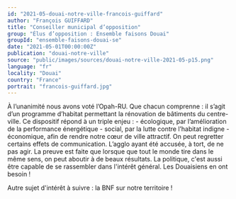 ```yaml
---
id: "2021-05-douai-notre-ville-francois-guiffard"
author: "François GUIFFARD"
title: "Conseiller municipal d’opposition"
group: "Élus d’opposition : Ensemble faisons Douai"
groupId: "ensemble-faisons-douai-se"
date: "2021-05-01T00:00:00Z"
publication: "douai-notre-ville"
source: "public/images/sources/douai-notre-ville-2021-05-p15.png"
language: "fr"
locality: "Douai"
country: "France"
portrait: "francois-guiffard.jpg"
---
```


À l’unanimité nous avons voté l’Opah-RU. Que chacun comprenne : il s’agit d’un programme d’habitat permettant la rénovation de bâtiments du centre-ville. Ce dispositif répond à un triple enjeu : - écologique, par l’amélioration de la performance énergétique - social, par la lutte contre l’habitat indigne - économique, afin de rendre notre cœur de ville attractif. On peut regretter certains effets de communication. L’agglo ayant été accusée, à tort, de ne pas agir. La preuve est faite que lorsque que tout le monde tire dans le même sens, on peut aboutir à de beaux résultats. La politique, c'est aussi être capable de se rassembler dans l'intérêt général. Les Douaisiens en ont besoin !

Autre sujet d'intérêt à suivre : la BNF sur notre territoire !
